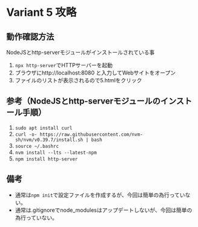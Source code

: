 # Variant 5 攻略

## 動作確認方法

NodeJSとhttp-serverモジュールがインストールされている事

1. `npx http-server`でHTTPサーバーを起動
1. ブラウザにhttp://localhost:8080 と入力してWebサイトをオープン
1. ファイルのリストが表示されるので5.htmlをクリック

## 参考（NodeJSとhttp-serverモジュールのインストール手順）

1. `sudo apt install curl`
1. `curl -o- https://raw.githubusercontent.com/nvm-sh/nvm/v0.39.7/install.sh | bash`
1. `source ~/.bashrc`
1. `nvm install --lts --latest-npm`
1. `npm install http-server`

## 備考
- 通常は`npm init`で設定ファイルを作成するが、今回は簡単の為行っていない。
- 通常は.gitignoreでnode_modulesはアップデートしないが、今回は簡単の為行っていない。